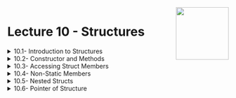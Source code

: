 <img align="right" width="120" height="120" src="https://github.com/cs-MohamedAyman/Computer-Science-Textbooks/blob/master/logos/cpp.jpg">

# Lecture 10 - Structures

<details>
	<summary>10.1- Introduction to Structures</summary>

</details>

<details>
	<summary>10.2- Constructor and Methods</summary>

</details>

<details>
	<summary>10.3- Accessing Struct Members</summary>

</details>

<details>
	<summary>10.4- Non-Static Members</summary>

</details>

<details>
	<summary>10.5- Nested Structs</summary>

</details>

<details>
	<summary>10.6- Pointer of Structure</summary>

</details>

